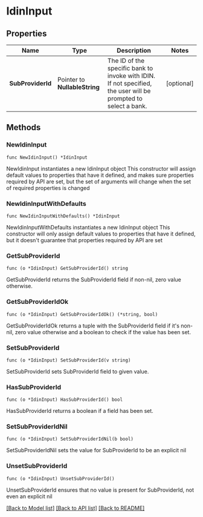 # IdinInput

## Properties

Name | Type | Description | Notes
------------ | ------------- | ------------- | -------------
**SubProviderId** | Pointer to **NullableString** | The ID of the specific bank to invoke with IDIN.              If not specified, the user will be prompted to select a bank. | [optional] 

## Methods

### NewIdinInput

`func NewIdinInput() *IdinInput`

NewIdinInput instantiates a new IdinInput object
This constructor will assign default values to properties that have it defined,
and makes sure properties required by API are set, but the set of arguments
will change when the set of required properties is changed

### NewIdinInputWithDefaults

`func NewIdinInputWithDefaults() *IdinInput`

NewIdinInputWithDefaults instantiates a new IdinInput object
This constructor will only assign default values to properties that have it defined,
but it doesn't guarantee that properties required by API are set

### GetSubProviderId

`func (o *IdinInput) GetSubProviderId() string`

GetSubProviderId returns the SubProviderId field if non-nil, zero value otherwise.

### GetSubProviderIdOk

`func (o *IdinInput) GetSubProviderIdOk() (*string, bool)`

GetSubProviderIdOk returns a tuple with the SubProviderId field if it's non-nil, zero value otherwise
and a boolean to check if the value has been set.

### SetSubProviderId

`func (o *IdinInput) SetSubProviderId(v string)`

SetSubProviderId sets SubProviderId field to given value.

### HasSubProviderId

`func (o *IdinInput) HasSubProviderId() bool`

HasSubProviderId returns a boolean if a field has been set.

### SetSubProviderIdNil

`func (o *IdinInput) SetSubProviderIdNil(b bool)`

 SetSubProviderIdNil sets the value for SubProviderId to be an explicit nil

### UnsetSubProviderId
`func (o *IdinInput) UnsetSubProviderId()`

UnsetSubProviderId ensures that no value is present for SubProviderId, not even an explicit nil

[[Back to Model list]](../README.md#documentation-for-models) [[Back to API list]](../README.md#documentation-for-api-endpoints) [[Back to README]](../README.md)


